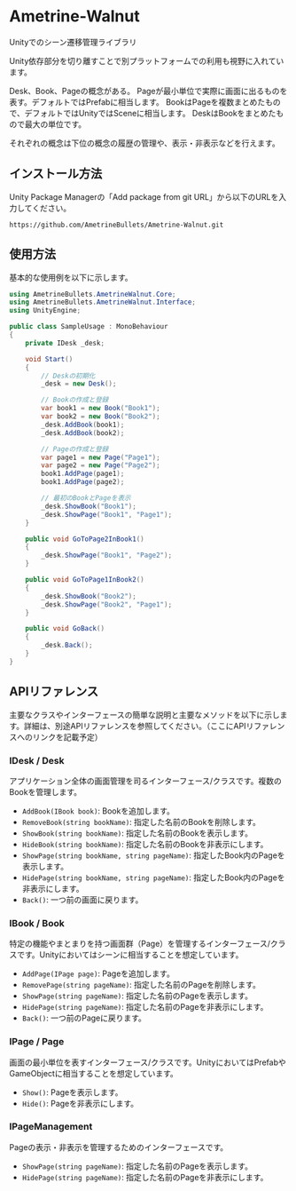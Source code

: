 # Ametrine-Walnut

Unityでのシーン遷移管理ライブラリ

Unity依存部分を切り離すことで別プラットフォームでの利用も視野に入れています。

Desk、Book、Pageの概念がある。
Pageが最小単位で実際に画面に出るものを表す。デフォルトではPrefabに相当します。
BookはPageを複数まとめたもので、デフォルトではUnityではSceneに相当します。
DeskはBookをまとめたもので最大の単位です。

それぞれの概念は下位の概念の履歴の管理や、表示・非表示などを行えます。

## インストール方法

Unity Package Managerの「Add package from git URL」から以下のURLを入力してください。

`https://github.com/AmetrineBullets/Ametrine-Walnut.git`

## 使用方法

基本的な使用例を以下に示します。

```csharp
using AmetrineBullets.AmetrineWalnut.Core;
using AmetrineBullets.AmetrineWalnut.Interface;
using UnityEngine;

public class SampleUsage : MonoBehaviour
{
    private IDesk _desk;

    void Start()
    {
        // Deskの初期化
        _desk = new Desk();

        // Bookの作成と登録
        var book1 = new Book("Book1");
        var book2 = new Book("Book2");
        _desk.AddBook(book1);
        _desk.AddBook(book2);

        // Pageの作成と登録
        var page1 = new Page("Page1");
        var page2 = new Page("Page2");
        book1.AddPage(page1);
        book1.AddPage(page2);

        // 最初のBookとPageを表示
        _desk.ShowBook("Book1");
        _desk.ShowPage("Book1", "Page1");
    }

    public void GoToPage2InBook1()
    {
        _desk.ShowPage("Book1", "Page2");
    }

    public void GoToPage1InBook2()
    {
        _desk.ShowBook("Book2");
        _desk.ShowPage("Book2", "Page1");
    }

    public void GoBack()
    {
        _desk.Back();
    }
}
```

## APIリファレンス

主要なクラスやインターフェースの簡単な説明と主要なメソッドを以下に示します。詳細は、別途APIリファレンスを参照してください。（ここにAPIリファレンスへのリンクを記載予定）

### IDesk / Desk

アプリケーション全体の画面管理を司るインターフェース/クラスです。複数のBookを管理します。

-   `AddBook(IBook book)`: Bookを追加します。
-   `RemoveBook(string bookName)`: 指定した名前のBookを削除します。
-   `ShowBook(string bookName)`: 指定した名前のBookを表示します。
-   `HideBook(string bookName)`: 指定した名前のBookを非表示にします。
-   `ShowPage(string bookName, string pageName)`: 指定したBook内のPageを表示します。
-   `HidePage(string bookName, string pageName)`: 指定したBook内のPageを非表示にします。
-   `Back()`: 一つ前の画面に戻ります。

### IBook / Book

特定の機能やまとまりを持つ画面群（Page）を管理するインターフェース/クラスです。Unityにおいてはシーンに相当することを想定しています。

-   `AddPage(IPage page)`: Pageを追加します。
-   `RemovePage(string pageName)`: 指定した名前のPageを削除します。
-   `ShowPage(string pageName)`: 指定した名前のPageを表示します。
-   `HidePage(string pageName)`: 指定した名前のPageを非表示にします。
-   `Back()`: 一つ前のPageに戻ります。

### IPage / Page

画面の最小単位を表すインターフェース/クラスです。UnityにおいてはPrefabやGameObjectに相当することを想定しています。

-   `Show()`: Pageを表示します。
-   `Hide()`: Pageを非表示にします。

### IPageManagement

Pageの表示・非表示を管理するためのインターフェースです。

-   `ShowPage(string pageName)`: 指定した名前のPageを表示します。
-   `HidePage(string pageName)`: 指定した名前のPageを非表示にします。
